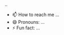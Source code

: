 ..
- 📫 How to reach me ...
- 😄 Pronouns: ...
- ⚡ Fun fact: ...

<!---
Tauif/Tauif is a ✨ special ✨ repository because its `README.md` (this file) appears on your GitHub profile.
You can click the Preview link to take a look at your changes.
--->

